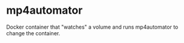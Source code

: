 # mp4automator
Docker container that "watches" a volume and runs mp4automator to change the container.
